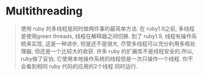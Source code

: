 # Multithreading

> 使用 ruby 的多线程是同时做两件事的最简单方法. 在 ruby1.9之前, 多线程是使用green threads, 线程在解释器之间切换. 到了 ruby1.9, 线程有操作系统来实现, 这是一种进步, 但是还不是很大, 尽管多线程可以充分利用多核处理器, 但还是一个比较大的收获. 许多 ruby 的扩展库不是线程安全的.所以, ruby做了妥协, 它使用本地操作系统的线程但是一次只操作一个线程. 你不会看到相同 ruby 代码的应用的2个线程 同时运行.
